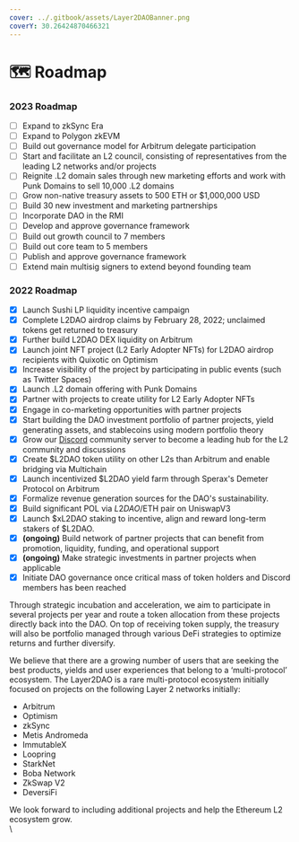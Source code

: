 ```yaml
---
cover: ../.gitbook/assets/Layer2DAOBanner.png
coverY: 30.26424870466321
---
```


# 🗺 Roadmap

### 2023 Roadmap

* [ ] Expand to zkSync Era&#x20;
* [ ] Expand to Polygon zkEVM&#x20;
* [ ] Build out governance model for Arbitrum delegate participation
* [ ] Start and facilitate an L2 council, consisting of representatives from the leading L2 networks and/or projects&#x20;
* [ ] Reignite .L2 domain sales through new marketing efforts and work with Punk Domains to sell 10,000 .L2 domains&#x20;
* [ ] Grow non-native treasury assets to 500 ETH or $1,000,000 USD&#x20;
* [ ] Build 30 new investment and marketing partnerships
* [ ] Incorporate DAO in the RMI&#x20;
* [ ] Develop and approve governance framework&#x20;
* [ ] Build out growth council to 7 members&#x20;
* [ ] Build out core team to 5 members&#x20;
* [ ] Publish and approve governance framework&#x20;
* [ ] Extend main multisig signers to extend beyond founding team&#x20;

### 2022 Roadmap

* [x] Launch Sushi LP liquidity incentive campaign
* [x] Complete L2DAO airdrop claims by February 28, 2022; unclaimed tokens get returned to treasury
* [x] Further build L2DAO DEX liquidity on Arbitrum
* [x] Launch joint NFT project (L2 Early Adopter NFTs) for L2DAO airdrop recipients with Quixotic on Optimism
* [x] Increase visibility of the project by participating in public events (such as Twitter Spaces)
* [x] Launch .L2 domain offering with Punk Domains
* [x] Partner with projects to create utility for L2 Early Adopter NFTs
* [x] Engage in co-marketing opportunities with partner projects
* [x] Start building the DAO investment portfolio of partner projects, yield generating assets, and stablecoins using modern portfolio theory
* [x] Grow our [Discord](https://discord.gg/layer2dao) community server to become a leading hub for the L2 community and discussions
* [x] Create $L2DAO token utility on other L2s than Arbitrum and enable bridging via Multichain
* [x] Launch incentivized $L2DAO yield farm through Sperax's Demeter Protocol on Arbitrum
* [x] Formalize revenue generation sources for the DAO's sustainability.
* [x] Build significant POL via $L2DAO/$ETH pair on UniswapV3
* [x] Launch $xL2DAO staking to incentive, align and reward long-term stakers of $L2DAO.
* [x] **(ongoing)** Build network of partner projects that can benefit from promotion, liquidity, funding, and operational support
* [x] **(ongoing)** Make strategic investments in partner projects when applicable
* [x] Initiate DAO governance once critical mass of token holders and Discord members has been reached

Through strategic incubation and acceleration, we aim to participate in several projects per year and route a token allocation from these projects directly back into the DAO. On top of receiving token supply, the treasury will also be portfolio managed through various DeFi strategies to optimize returns and further diversify.

We believe that there are a growing number of users that are seeking the best products, yields and user experiences that belong to a ‘multi-protocol’ ecosystem. The Layer2DAO is a rare multi-protocol ecosystem initially focused on projects on the following Layer 2 networks initially:

* Arbitrum&#x20;
* Optimism&#x20;
* zkSync&#x20;
* Metis Andromeda&#x20;
* ImmutableX&#x20;
* Loopring&#x20;
* StarkNet
* Boba Network&#x20;
* ZkSwap V2&#x20;
* DeversiFi&#x20;

We look forward to including additional projects and help the Ethereum L2 ecosystem grow.\
\
